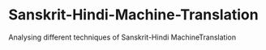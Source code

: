 # Sanskrit-Hindi-Machine-Translation
Analysing different techniques of Sanskrit-Hindi MachineTranslation
